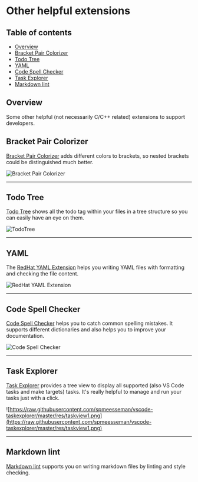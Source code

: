 # Other helpful extensions <!-- omit in toc -->

## Table of contents <!-- omit in toc -->

- [Overview](#overview)
- [Bracket Pair Colorizer](#bracket-pair-colorizer)
- [Todo Tree](#todo-tree)
- [YAML](#yaml)
- [Code Spell Checker](#code-spell-checker)
- [Task Explorer](#task-explorer)
- [Markdown lint](#markdown-lint)

## Overview

Some other helpful (not necessarily C/C++ related) extensions to support developers.

## Bracket Pair Colorizer

[Bracket Pair Colorizer](https://marketplace.visualstudio.com/items?itemName=CoenraadS.bracket-pair-colorizer) adds different colors to brackets, so nested brackets could be distinguished much better.

![Bracket Pair Colorizer](https://raw.githubusercontent.com/CoenraadS/BracketPair/master/images/example.png)

---

## Todo Tree

[Todo Tree](https://marketplace.visualstudio.com/items?itemName=Gruntfuggly.todo-tree) shows all the todo tag within your files in a tree structure so you can easily have an eye on them.
<!-- **TODO:** remove old image -->

![TodoTree](https://raw.githubusercontent.com/Gruntfuggly/todo-tree/master/resources/screenshot.png)

---

## YAML

The [RedHat YAML Extension](https://marketplace.visualstudio.com/items?itemName=redhat.vscode-yaml) helps you writing YAML files with formatting and checking the file content.

![RedHat YAML Extension](https://raw.githubusercontent.com/redhat-developer/vscode-yaml/master/images/demo.gif)

---

## Code Spell Checker

[Code Spell Checker](https://marketplace.visualstudio.com/items?itemName=streetsidesoftware.code-spell-checker) helps you to catch common spelling mistakes. It supports different dictionaries and also helps you to improve your documentation.

![Code Spell Checker](https://raw.githubusercontent.com/streetsidesoftware/vscode-spell-checker/master/packages/client/images/example.gif)

---

## Task Explorer

[Task Explorer](https://marketplace.visualstudio.com/items?itemName=spmeesseman.vscode-taskexplorer) provides a tree view to display all supported (also VS Code tasks and make targets) tasks. It's really helpful to manage and run your tasks just with a click.

![https://raw.githubusercontent.com/spmeesseman/vscode-taskexplorer/master/res/taskview1.png](https://raw.githubusercontent.com/spmeesseman/vscode-taskexplorer/master/res/taskview1.png)

---

## Markdown lint

[Markdown lint](https://marketplace.visualstudio.com/items?itemName=DavidAnson.vscode-markdownlint) supports you on writing markdown files by linting and style checking.

<!-- TODO: HexInspector -->
